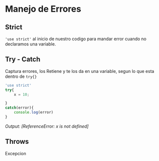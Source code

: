 # Manejo de Errores 
## Strict
``` 'use strict' ```
al inicio de nuestro codigo para mandar error cuando no declaramos una variable. 

## Try - Catch
Captura errores, los Retiene y te los da en una variable, segun lo que esta dentro de ```try{}```
```js
'use strict'
try{
    x = 10;

}
catch(error){
    console.log(error)
}
```
_Output: [ReferenceError: x is not defined]_

## Throws
Excepcion 
